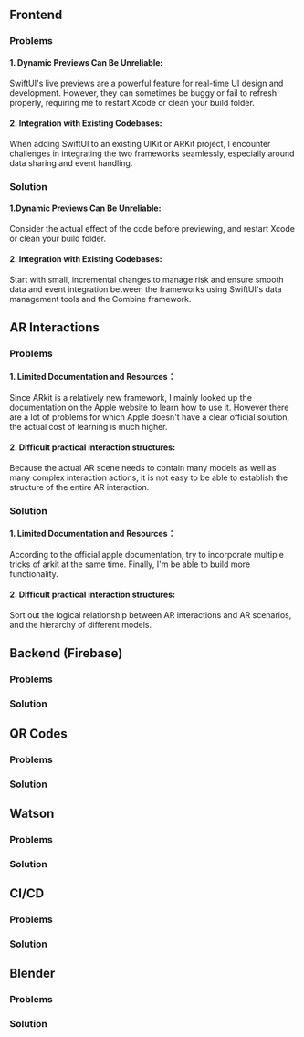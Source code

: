 ## Frontend

### Problems
#### 1. Dynamic Previews Can Be Unreliable:
SwiftUI's live previews are a powerful feature for real-time UI design and development. However, they can sometimes be buggy or fail to refresh properly, requiring me to restart Xcode or clean your build folder.

#### 2. Integration with Existing Codebases:
When adding SwiftUI to an existing UIKit or ARKit project, I encounter challenges in integrating the two frameworks seamlessly, especially around data sharing and event handling.

### Solution
#### 1.Dynamic Previews Can Be Unreliable: 
Consider the actual effect of the code before previewing, and restart Xcode or clean your build folder.

#### 2. Integration with Existing Codebases:
Start with small, incremental changes to manage risk and ensure smooth data and event integration between the frameworks using SwiftUI's data management tools and the Combine framework.

## AR Interactions

### Problems
#### 1. Limited Documentation and Resources：
Since ARkit is a relatively new framework, I mainly looked up the documentation on the Apple website to learn how to use it. However there are a lot of problems for which Apple doesn't have a clear official solution, the actual cost of learning is much higher.
       
#### 2. Difficult practical interaction structures:
Because the actual AR scene needs to contain many models as well as many complex interaction actions, it is not easy to be able to establish the structure of the entire AR interaction.

### Solution
#### 1. Limited Documentation and Resources：
According to the official apple documentation, try to incorporate multiple tricks of arkit at the same time. Finally, I'm be able to build more functionality.

#### 2. Difficult practical interaction structures: 
Sort out the logical relationship between AR interactions and AR scenarios, and the hierarchy of different models.


## Backend (Firebase)
### Problems
### Solution

## QR Codes 
### Problems
### Solution

## Watson
### Problems
### Solution

## CI/CD
### Problems
### Solution

## Blender
### Problems
### Solution







